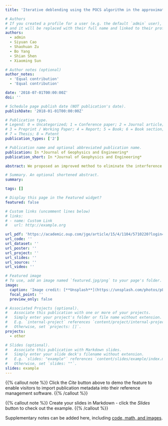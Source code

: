 ```yaml
---
title: 'Iterative deblending using the POCS algorithm in the approximate flattened domain'

# Authors
# If you created a profile for a user (e.g. the default `admin` user), write the username (folder name) here
# and it will be replaced with their full name and linked to their profile.
authors:
  - admin
  - Siyuan Cao
  - Shaohuan Zu
  - Bo Yang
  - Shian Shen
  - Xiaoming Sun

# Author notes (optional)
author_notes:
  - 'Equal contribution'
  - 'Equal contribution'

date: '2018-07-01T00:00:00Z'
doi: ''

# Schedule page publish date (NOT publication's date).
publishDate: '2018-01-01T00:00:00Z'

# Publication type.
# Legend: 0 = Uncategorized; 1 = Conference paper; 2 = Journal article;
# 3 = Preprint / Working Paper; 4 = Report; 5 = Book; 6 = Book section;
# 7 = Thesis; 8 = Patent
publication_types: ['2']

# Publication name and optional abbreviated publication name.
publication: In *Journal of Geophysics and Engineering*
publication_short: In *Journal of Geophysics and Engineering*

abstract: We proposed an improved method to eliminate the interference generated by simultaneous-source acquisition, which can help shorten the acquisition period and improve the quality of seismic data. An iterative mathematical framework is devised, which uses the projection onto convex sets algorithm to estimate the blending noise subtracted from the pseudo-deblended data to separate the blended data in an iterative way. Differently to the conventional method using the coherent-promoting operator only based on the curvelet transform, we combine the curvelet transform and the approximate flattened operator (AFO) to improve the deblended result, which can flatten seismic events approximately to preserve the details of useful signals. This is the first time that the AFO and the curvelet transform are combined to enhance the effect of the coherent-promoting operator and improve the performance of deblending. To display the advantages of the improved method, we use both simulated synthetic data and field data examples to compare and analyse the deblended results using our method and the conventional method, and confirm that the improved method can perform better.

# Summary. An optional shortened abstract.
summary:

tags: []

# Display this page in the Featured widget?
featured: false

# Custom links (uncomment lines below)
# links:
# - name: Custom Link
#   url: http://example.org

url_pdf: 'https://academic.oup.com/jge/article/15/4/1104/5710220?login=true'
url_code: ''
url_dataset: ''
url_poster: ''
url_project: ''
url_slides: ''
url_source: ''
url_video: ''

# Featured image
# To use, add an image named `featured.jpg/png` to your page's folder.
image:
  caption: 'Image credit: [**Unsplash**](https://unsplash.com/photos/pLCdAaMFLTE)'
  focal_point: ''
  preview_only: false

# Associated Projects (optional).
#   Associate this publication with one or more of your projects.
#   Simply enter your project's folder or file name without extension.
#   E.g. `internal-project` references `content/project/internal-project/index.md`.
#   Otherwise, set `projects: []`.
projects:
  - other

# Slides (optional).
#   Associate this publication with Markdown slides.
#   Simply enter your slide deck's filename without extension.
#   E.g. `slides: "example"` references `content/slides/example/index.md`.
#   Otherwise, set `slides: ""`.
slides: example
---
```


{{% callout note %}}
Click the _Cite_ button above to demo the feature to enable visitors to import publication metadata into their reference management software.
{{% /callout %}}

{{% callout note %}}
Create your slides in Markdown - click the _Slides_ button to check out the example.
{{% /callout %}}

Supplementary notes can be added here, including [code, math, and images](https://wowchemy.com/docs/writing-markdown-latex/).
